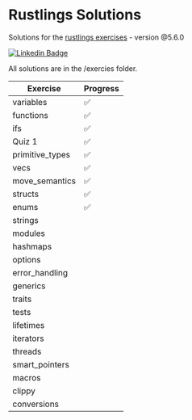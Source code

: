# Rustlings Solutions

Solutions for the [rustlings exercises](https://github.com/rust-lang/rustlings) - version @5.6.0

<div align="left">

[![Linkedin Badge](https://img.shields.io/badge/-LinkedIn-blue?style=flat-square&logo=Linkedin&logoColor=white&link=https://www.linkedin.com/in/minsu-kim-336289160/)](https://www.linkedin.com/in/stevenhedges/)

</div>

All solutions are in the /exercies folder.

| Exercise               | Progress    |
| ---------------------- | ----------- |
| variables              | ✅          |
| functions              | ✅          |
| ifs                    | ✅          |
| Quiz 1                 | ✅          |
| primitive_types        | ✅          |
| vecs                   | ✅          |
| move_semantics         | ✅          |
| structs                | ✅          |
| enums                  | ✅          |
| strings                |           |
| modules                |           |
| hashmaps               |           |
| options                |           |
| error_handling         |           |
| generics               |           |
| traits                 |           |
| tests                  |           |
| lifetimes              |           |
| iterators              |           |
| threads                |           |
| smart_pointers         |           |
| macros                 |           |
| clippy                 |           |
| conversions            |           |
